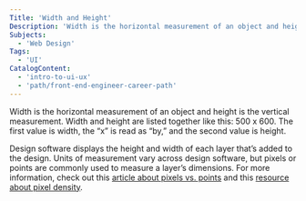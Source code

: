 ```yaml
---
Title: 'Width and Height'
Description: 'Width is the horizontal measurement of an object and height is the vertical measurement.'
Subjects:
  - 'Web Design'
Tags:
  - 'UI'
CatalogContent:
  - 'intro-to-ui-ux'
  - 'path/front-end-engineer-career-path'
---
```


Width is the horizontal measurement of an object and height is the vertical measurement. Width and height are listed together like this: 500 x 600. The first value is width, the “x” is read as “by,” and the second value is height.

Design software displays the height and width of each layer that’s added to the design. Units of measurement vary across design software, but pixels or points are commonly used to measure a layer’s dimensions. For more information, check out this [article about pixels vs. points](https://anydifferencebetween.com/difference-between-pixel-and-point/) and this [resource about pixel density](https://material.io/design/layout/pixel-density.html).
